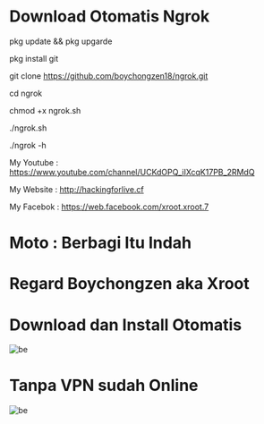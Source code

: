 # Download Otomatis Ngrok

pkg update && pkg upgarde

pkg install git

git clone https://github.com/boychongzen18/ngrok.git

cd ngrok

chmod +x ngrok.sh

./ngrok.sh

./ngrok -h

My Youtube : https://www.youtube.com/channel/UCKdOPQ_iIXcqK17PB_2RMdQ

My Website : http://hackingforlive.cf

My Facebok : https://web.facebook.com/xroot.xroot.7

# Moto : Berbagi Itu Indah

# Regard Boychongzen aka Xroot

# Download dan Install Otomatis

![be](https://github.com/boychongzen18/ngrok/blob/master/ngrok.png)

# Tanpa VPN sudah Online

![be](https://raw.githubusercontent.com/boychongzen18/ngrok/master/ngrok_online.png)
